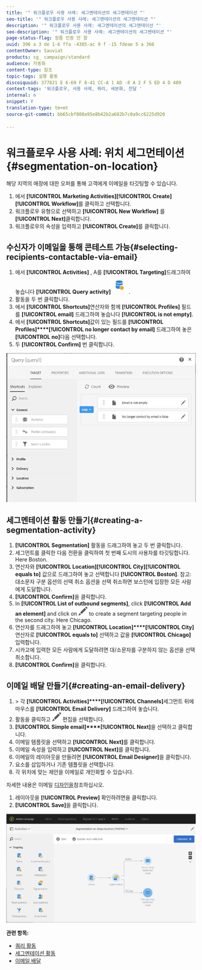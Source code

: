 ```yaml
---
title: '" 워크플로우 사용 사례: 세그멘테이션의 세그멘테이션 "'
seo-title: '" 워크플로우 사용 사례: 세그멘테이션의 세그멘테이션 "'
description: '" 워크플로우 사용 사례: 세그멘테이션의 세그멘테이션 "'
seo-description: '" 워크플로우 사용 사례: 세그멘테이션의 세그멘테이션 "'
page-status-flag: 정품 인증 안 함
uuid: 396 a 3 de 1-6 ffa -4385-ac 9 f -15 fdeae 5 a 366
contentOwner: Sauviat
products: sg_ campaign/standard
audience: 자동화
content-type: 참조
topic-tags: 실행 활동
discoiquuid: 377821 E 6-69 F 8-41 CC-A 1 AD -8 A 2 F 5 ED 4 D 409
context-tags: '워크플로우, 사용 사례, 쿼리, 세분화, 전달 '
internal: n
snippet: Y
translation-type: tm+mt
source-git-commit: bb65cbf808a95e8b42b2a682b7c0a9cc6225d920

---
```



# 워크플로우 사용 사례: 위치 세그먼테이션 {#segmentation-on-location}

해당 지역의 매장에 대한 오퍼를 통해 고객에게 이메일을 타깃팅할 수 있습니다.

1. 에서 **[!UICONTROL Marketing Activities]****[!UICONTROL Create]****[!UICONTROL Workflow]**&#x200B;를 클릭하고 선택합니다.
1. 워크플로우 유형으로 선택하고 **[!UICONTROL New Workflow]** 를 **[!UICONTROL Next]**&#x200B;클릭합니다.
1. 워크플로우의 속성을 입력하고 **[!UICONTROL Create]**&#x200B;를 클릭합니다.

## 수신자가 이메일을 통해 콘테스트 가능{#selecting-recipients-contactable-via-email}

1. 에서 **[!UICONTROL Activities]** , A를 **[!UICONTROL Targeting]**&#x200B;드래그하여 놓습니다 **[!UICONTROL Query activity]**![](assets/query.png).
1. 활동을 두 번 클릭합니다.
1. 에서 **[!UICONTROL Shortcuts]**&#x200B;연산자와 함께 **[!UICONTROL Profiles]** 필드를 **[!UICONTROL email]** 드래그하여 놓습니다 **[!UICONTROL is not empty]**.
1. 에서 **[!UICONTROL Shortcuts]**&#x200B;값이 있는 필드를 **[!UICONTROL Profiles]****[!UICONTROL no longer contact by email]** 드래그하여 놓은 **[!UICONTROL no]**&#x200B;다음 선택합니다.
1. 두 **[!UICONTROL Confirm]** 번 클릭합니다.

![](assets/wf-complement-query.png)

## 세그멘테이션 활동 만들기{#creating-a-segmentation-activity}

1. **[!UICONTROL Segmentation]** 활동을 드래그하여 놓고 두 번 클릭합니다.
1. 세그먼트를 클릭한 다음 전환을 클릭하여 첫 번째 도시의 사용자를 타깃팅합니다. Here Boston.
1. 연산자와 **[!UICONTROL Location]****[!UICONTROL City]****[!UICONTROL equals to]** 값으로 드래그하여 놓고 선택합니다 **[!UICONTROL Boston]**.
참고: 대소문자 구분 옵션의 선택 취소 옵션을 선택 취소하면 보스턴에 입장한 모든 사람에게 도달합니다.
1. **[!UICONTROL Confirm]**&#x200B;을 클릭합니다.
1. In **[!UICONTROL List of outbound segments]**, click **[!UICONTROL Add an element]** and click on ![](assets/edit_darkgrey-24px.png) to create a segment targeting people in the second city. Here Chicago.
1. 연산자를 드래그하여 놓고 **[!UICONTROL Location]****[!UICONTROL City]** 연산자로 **[!UICONTROL equals to]** 선택하고 값을 **[!UICONTROL Chicago]** 입력합니다.
1. 시카고에 입력한 모든 사람에게 도달하려면 대/소문자를 구분하지 않는 옵션을 선택 취소합니다.
1. **[!UICONTROL Confirm]**&#x200B;을 클릭합니다.

## 이메일 배달 만들기{#creating-an-email-delivery}

1. &gt; 각 **[!UICONTROL Activities]****[!UICONTROL Channels]**&#x200B;세그먼트 뒤에 마우스를 **[!UICONTROL Email Delivery]** 드래그하여 놓습니다.
1. 활동을 클릭하고 ![](assets/edit_darkgrey-24px.png) 편집을 선택합니다.
1. **[!UICONTROL Simple email]****[!UICONTROL Next]**&#x200B;을 선택하고 클릭합니다.
1. 이메일 템플릿을 선택하고 **[!UICONTROL Next]**&#x200B;를 클릭합니다.
1. 이메일 속성을 입력하고 **[!UICONTROL Next]**&#x200B;를 클릭합니다.
1. 이메일의 레이아웃을 만들려면 **[!UICONTROL Email Designer]**&#x200B;을 클릭합니다.
1. 요소를 삽입하거나 기존 템플릿을 선택합니다.
1. 각 위치에 맞는 제안을 이메일로 개인화할 수 있습니다.

자세한 내용은 이메일 [디자인을](../../designing/using/about-email-content-design.md#designing-an-email-content-from-scratch)참조하십시오.

1. 레이아웃을 **[!UICONTROL Preview]** 확인하려면을 클릭합니다.
1. **[!UICONTROL Save]**&#x200B;을 클릭합니다.

![](assets/wf-segmentation-location.png)

**관련 항목:**

* [쿼리 활동](../../automating/using/query.md)
* [세그멘테이션 활동](../../automating/using/segmentation.md)
* [이메일 배달](../../automating/using/email-delivery.md)
